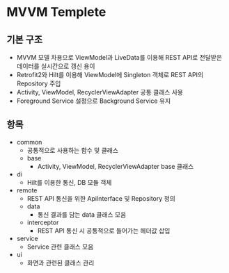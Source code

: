# MVVM Templete
## 기본 구조
- MVVM 모델 차용으로 ViewModel과 LiveData를 이용해 REST API로 전달받은 데이터를 실시간으로 갱신 용이
- Retrofit2와 Hilt를 이용해 ViewModel에 Singleton 객체로 REST API의 Repository 주입
- Activity, ViewModel, RecyclerViewAdapter 공통 클래스 사용
- Foreground Service 설정으로 Background Service 유지

## 항목
- common
  - 공통적으로 사용하는 함수 및 클래스
  - base
    - Activity, ViewModel, RecyclerViewAdapter base 클래스
- di
  - Hilt를 이용한 통신, DB 모듈 객체
- remote
  - REST API 통신을 위한 ApiInterface 및 Repository 정의
  - data
    - 통신 결과를 담는 data 클래스 모음
  - interceptor
    - REST API 통신 시 공통적으로 들어가는 헤더값 삽입
- service
  - Service 관련 클래스 모음
- ui
  - 화면과 관련된 클래스 관리
  
